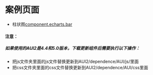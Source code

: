 # 案例页面 
 - 柱状图[component.echarts.bar](https://www.awebide.com/testCase/#/echartBar/Demo/Echarts/echartBar?title=%E6%9F%B1%E7%8A%B6%E5%9B%BE&pageId=echartBar)


#### 注意：
##### 如果使用的AUI2是4.4和5.0版本，下载更新组件后需要执行以下操作：
- 把js文件夹里面的js文件替换更新到AUI2/dependence/AUI/js/里面
- 把css文件夹里面的css文件替换更新到AUI2/dependence/AUI/css里面